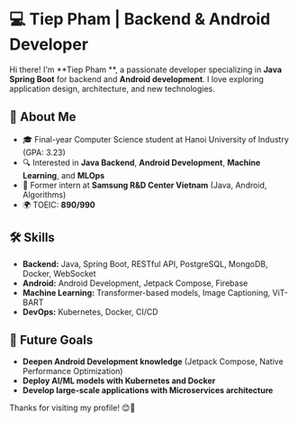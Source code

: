 # 💻 Tiep Pham | Backend & Android Developer

Hi there! I'm **Tiep Pham **, a passionate developer specializing in **Java Spring Boot** for backend and **Android development**. I love exploring application design, architecture, and new technologies.

## 🚀 About Me
- 🎓 Final-year Computer Science student at Hanoi University of Industry (GPA: 3.23)
- 🔍 Interested in **Java Backend**, **Android Development**, **Machine Learning**, and **MLOps**
- 📌 Former intern at **Samsung R&D Center Vietnam** (Java, Android, Algorithms)
- 🌍 TOEIC: **890/990**

## 🛠 Skills
- **Backend:** Java, Spring Boot, RESTful API, PostgreSQL, MongoDB, Docker, WebSocket
- **Android:** Android Development, Jetpack Compose, Firebase
- **Machine Learning:** Transformer-based models, Image Captioning, ViT-BART
- **DevOps:** Kubernetes, Docker, CI/CD

## 🌱 Future Goals
- **Deepen Android Development knowledge** (Jetpack Compose, Native Performance Optimization)
- **Deploy AI/ML models with Kubernetes and Docker**
- **Develop large-scale applications with Microservices architecture**

Thanks for visiting my profile! 😊🚀
